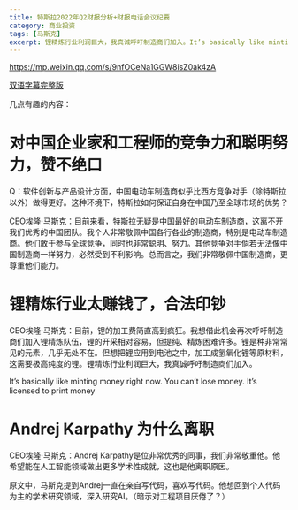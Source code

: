 ```yaml
---
title: 特斯拉2022年Q2财报分析+财报电话会议纪要
category: 商业投资
tags: [马斯克]
excerpt: 锂精炼行业利润巨大，我真诚呼吁制造商们加入。It’s basically like minting money right now. You can’t lose money. It’s licensed to print money 。
---
```


https://mp.weixin.qq.com/s/9nfOCeNa1GGW8isZ0ak4zA

[双语字幕完整版](https://www.bilibili.com/video/BV1MW4y127hz)

几点有趣的内容：

# 对中国企业家和工程师的竞争力和聪明努力，赞不绝口


Q：软件创新与产品设计方面，中国电动车制造商似乎比西方竞争对手（除特斯拉以外）做得更好。这种环境下，特斯拉如何保证自身在中国乃至全球市场的优势？
 
CEO埃隆·马斯克：目前来看，特斯拉无疑是中国最好的电动车制造商，这离不开我们优秀的中国团队。我个人非常敬佩中国各行各业的制造商，特别是电动车制造商。他们敢于参与全球竞争，同时也非常聪明、努力。其他竞争对手倘若无法像中国制造商一样努力，必然受到不利影响。总而言之，我们非常敬佩中国制造商，更尊重他们能力。


# 锂精炼行业太赚钱了，合法印钞

CEO埃隆·马斯克：目前，锂的加工费简直高到疯狂。我想借此机会再次呼吁制造商们加入锂精炼队伍，锂的开采相对容易，但提纯、精炼困难许多。锂是种非常常见的元素，几乎无处不在。但想把锂应用到电池之中，加工成氢氧化锂等原材料，这需要极高纯度的锂。锂精炼行业利润巨大，我真诚呼吁制造商们加入。

It’s basically like minting money right now. You can’t lose money. It’s licensed to print money 

# Andrej Karpathy 为什么离职

CEO埃隆·马斯克：Andrej Karpathy是位非常优秀的同事，我们非常敬重他。他希望能在人工智能领域做出更多学术性成就，这也是他离职原因。

原文中，马斯克提到Andrej一直在亲自写代码，喜欢写代码。他想回到个人代码为主的学术研究领域，深入研究AI。（暗示对工程项目厌倦了？）

